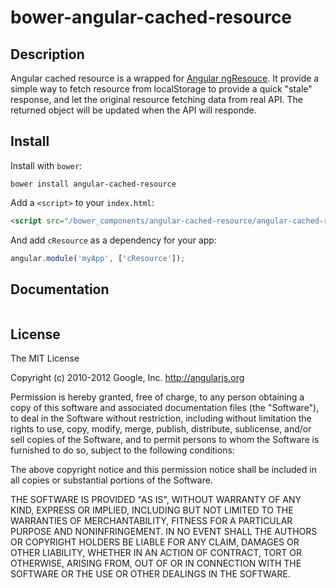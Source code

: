 # bower-angular-cached-resource

## Description

Angular cached resource is a wrapped for [Angular ngResouce](https://github.com/angular/angular.js/tree/master/src/ngResource).
It provide a simple way to fetch resource from localStorage to provide a quick "stale" response, and let the original resource fetching data from real API.
The returned object will be updated when the API will responde.

## Install

Install with `bower`:

```shell
bower install angular-cached-resource
```

Add a `<script>` to your `index.html`:

```html
<script src="/bower_components/angular-cached-resource/angular-cached-resource.js"></script>
```

And add `cResource` as a dependency for your app:

```javascript
angular.module('myApp', ['cResource']);
```

## Documentation

```javascript


```

## License

The MIT License

Copyright (c) 2010-2012 Google, Inc. http://angularjs.org

Permission is hereby granted, free of charge, to any person obtaining a copy
of this software and associated documentation files (the "Software"), to deal
in the Software without restriction, including without limitation the rights
to use, copy, modify, merge, publish, distribute, sublicense, and/or sell
copies of the Software, and to permit persons to whom the Software is
furnished to do so, subject to the following conditions:

The above copyright notice and this permission notice shall be included in
all copies or substantial portions of the Software.

THE SOFTWARE IS PROVIDED "AS IS", WITHOUT WARRANTY OF ANY KIND, EXPRESS OR
IMPLIED, INCLUDING BUT NOT LIMITED TO THE WARRANTIES OF MERCHANTABILITY,
FITNESS FOR A PARTICULAR PURPOSE AND NONINFRINGEMENT. IN NO EVENT SHALL THE
AUTHORS OR COPYRIGHT HOLDERS BE LIABLE FOR ANY CLAIM, DAMAGES OR OTHER
LIABILITY, WHETHER IN AN ACTION OF CONTRACT, TORT OR OTHERWISE, ARISING FROM,
OUT OF OR IN CONNECTION WITH THE SOFTWARE OR THE USE OR OTHER DEALINGS IN
THE SOFTWARE.

